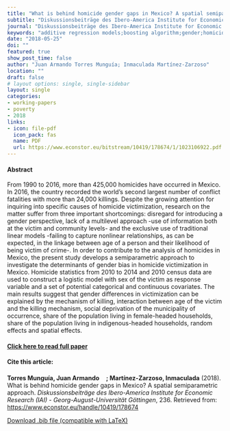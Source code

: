 ```yaml
---
title: "What is behind homicide gender gaps in Mexico? A spatial semiparametric approach"
subtitle: "Diskussionsbeiträge des Ibero-America Institute for Economic Research (IAI) - Georg-August-Universität Göttingen" 
journal: "Diskussionsbeiträge des Ibero-America Institute for Economic Research (IAI) - Georg-August-Universität Göttingen" 
keywords: "additive regression models;boosting algorithm;gender;homicide;Mexico" 
date: "2018-05-25"
doi: ""
featured: true
show_post_time: false
author: "Juan Armando Torres Munguía; Inmaculada Martínez-Zarzoso"
location: ""
draft: false
# layout options: single, single-sidebar
layout: single
categories:
- working-papers
- poverty
- 2018
links:
- icon: file-pdf
  icon_pack: fas
  name: PDF
  url: https://www.econstor.eu/bitstream/10419/178674/1/1023106922.pdf
---
```


 


<h4> Abstract </h4>
<p> From 1990 to 2016, more than 425,000 homicides have occurred in Mexico. In 2016, the country recorded the world’s second largest number of conflict fatalities with more than 24,000 killings. Despite the growing attention for inquiring into specific causes of homicide victimization, research on the matter suffer from three important shortcomings: disregard for introducing a gender perspective, lack of a multilevel approach -use of information both at the victim and community levels- and the exclusive use of traditional linear models -failing to capture nonlinear relationships, as can be expected, in the linkage between age of a person and their likelihood of being victim of crime-. In order to contribute to the analysis of homicides in Mexico, the present study develops a semiparametric approach to investigate the determinants of gender bias in homicide victimization in Mexico. Homicide statistics from 2010 to 2014 and 2010 census data are used to construct a logistic model with sex of the victim as response variable and a set of potential categorical and continuous covariates. The main results suggest that gender differences in victimization can be explained by the mechanism of killing, interaction between age of the victim and the killing mechanism, social deprivation of the municipality of occurrence, share of the population living in female-headed households, share of the population living in indigenous-headed households, random effects and spatial effects. </p>

<h4> <a href="https://www.econstor.eu/handle/10419/178674" target="_blank"> Click here to read full paper </a></h4>

<h4>Cite this article: </h4>
<p><b>Torres Munguía, Juan Armando<a href="https://orcid.org/0000-0003-3432-6941" target="_blank"><img src="https://fontawesome.com/icons/orcid?f=brands&s=solid" height="16" width="16" ></a>; Martínez-Zarzoso, Inmaculada</b> (2018). What is behind homicide gender gaps in Mexico? A spatial semiparametric approach. <i>Diskussionsbeiträge des Ibero-America Institute for Economic Research (IAI) - Georg-August-Universität Göttingen</i>, 236. Retrieved from: <a href="https://www.econstor.eu/handle/10419/178674" target="_blank">https://www.econstor.eu/handle/10419/178674</a></p>

<a href="cite.bib" download="cite.bib" class="button"> Download .bib file (compatible with LaTeX) </a>
